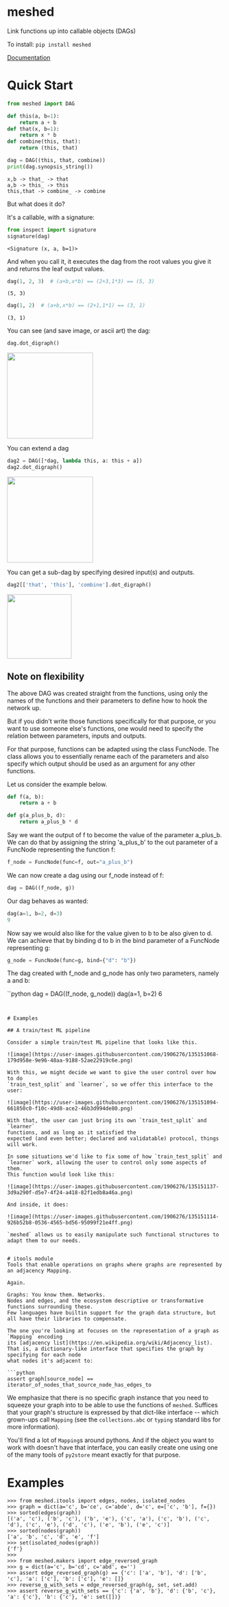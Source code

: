 # meshed

Link functions up into callable objects (DAGs)

To install: `pip install meshed`

[Documentation](https://i2mint.github.io/meshed/)


# Quick Start

```python
from meshed import DAG

def this(a, b=1):
    return a + b
def that(x, b=1):
    return x * b
def combine(this, that):
    return (this, that)

dag = DAG((this, that, combine))
print(dag.synopsis_string())
```

    x,b -> that_ -> that
    a,b -> this_ -> this
    this,that -> combine_ -> combine


But what does it do?

It's a callable, with a signature:

```python
from inspect import signature
signature(dag)
```

    <Signature (x, a, b=1)>

And when you call it, it executes the dag from the root values you give it and
returns the leaf output values.

```python
dag(1, 2, 3)  # (a+b,x*b) == (2+3,1*3) == (5, 3)
```
    (5, 3)

```python
dag(1, 2)  # (a+b,x*b) == (2+1,1*1) == (3, 1)
```
    (3, 1)


You can see (and save image, or ascii art) the dag:

```python
dag.dot_digraph()
```

<img src="https://user-images.githubusercontent.com/1906276/127779463-ae75604b-0d69-4ac4-b206-80c2c5ae582b.png" width=200>


You can extend a dag

```python
dag2 = DAG([*dag, lambda this, a: this + a])
dag2.dot_digraph()
```

<img src="https://user-images.githubusercontent.com/1906276/127779748-70b47907-e51f-4e64-bc18-9545ee07e632.png" width=200>

You can get a sub-dag by specifying desired input(s) and outputs.

```python
dag2[['that', 'this'], 'combine'].dot_digraph()
```

<img src="https://user-images.githubusercontent.com/1906276/127779781-8aac40eb-ed52-4694-b50e-4af896cc30a2.png" width=150>



## Note on flexibility

The above DAG was created straight from the functions, using only the names of the
functions and their parameters to define how to hook the network up.

But if you didn't write those functions specifically for that purpose, or you want
to use someone else's functions, one would need to specify the relation between parameters, inputs and outputs.

For that purpose, functions can be adapted using the class FuncNode. The class allows you to essentially rename each of the parameters and also specify which output should be used as an argument for any other functions.

Let us consider the example below.

```python
def f(a, b):
    return a + b

def g(a_plus_b, d):
    return a_plus_b * d
```

Say we want the output of f to become the value of the parameter a_plus_b. We can do that by assigning the string 'a_plus_b' to the out parameter of a FuncNode representing the function f:

```python
f_node = FuncNode(func=f, out="a_plus_b")
```

We can now create a dag using our f_node instead of f:

```python
dag = DAG((f_node, g))
```

Our dag behaves as wanted:

```python
dag(a=1, b=2, d=3)
9
```

Now say we would also like for the value given to b to be also given to d. We can achieve that by binding d to b in the bind parameter of a FuncNode representing g:

```python
g_node = FuncNode(func=g, bind={"d": "b"})
```

The dag created with f_node and g_node has only two parameters, namely a and b:

``python
dag = DAG((f_node, g_node))
dag(a=1, b=2)
6
```


# Examples

## A train/test ML pipeline

Consider a simple train/test ML pipeline that looks like this.

![image](https://user-images.githubusercontent.com/1906276/135151068-179d958e-9e96-48aa-9188-52ae22919c6e.png)

With this, we might decide we want to give the user control over how to do 
`train_test_split` and `learner`, so we offer this interface to the user:

![image](https://user-images.githubusercontent.com/1906276/135151094-661850c0-f10c-49d8-ace2-46b3d994de80.png)

With that, the user can just bring its own `train_test_split` and `learner` 
functions, and as long as it satisfied the 
expected (and even better; declared and validatable) protocol, things will work. 

In some situations we'd like to fix some of how `train_test_split` and 
`learner` work, allowing the user to control only some aspects of them. 
This function would look like this:

![image](https://user-images.githubusercontent.com/1906276/135151137-3d9a290f-d5e7-4f24-a418-82f1edb8a46a.png)

And inside, it does:

![image](https://user-images.githubusercontent.com/1906276/135151114-926b52b8-0536-4565-bd56-95099f21e4ff.png)

`meshed` allows us to easily manipulate such functional structures to 
adapt them to our needs.


# itools module
Tools that enable operations on graphs where graphs are represented by an adjacency Mapping.

Again. 

Graphs: You know them. Networks. 
Nodes and edges, and the ecosystem descriptive or transformative functions surrounding these.
Few languages have builtin support for the graph data structure, but all have their libraries to compensate.

The one you're looking at focuses on the representation of a graph as `Mapping` encoding 
its [adjacency list](https://en.wikipedia.org/wiki/Adjacency_list). 
That is, a dictionary-like interface that specifies the graph by specifying for each node
what nodes it's adjacent to:

```python
assert graph[source_node] == iterator_of_nodes_that_source_node_has_edges_to
```

We emphasize that there is no specific graph instance that you need to squeeze your graph into to
be able to use the functions of `meshed`. Suffices that your graph's structure is expressed by 
that dict-like interface 
-- which grown-ups call `Mapping` (see the `collections.abc` or `typing` standard libs for more information).

You'll find a lot of `Mapping`s around pythons. 
And if the object you want to work with doesn't have that interface, 
you can easily create one using one of the many tools of `py2store` meant exactly for that purpose.


# Examples

```pydocstring
>>> from meshed.itools import edges, nodes, isolated_nodes
>>> graph = dict(a='c', b='ce', c='abde', d='c', e=['c', 'b'], f={})
>>> sorted(edges(graph))
[('a', 'c'), ('b', 'c'), ('b', 'e'), ('c', 'a'), ('c', 'b'), ('c', 'd'), ('c', 'e'), ('d', 'c'), ('e', 'b'), ('e', 'c')]
>>> sorted(nodes(graph))
['a', 'b', 'c', 'd', 'e', 'f']
>>> set(isolated_nodes(graph))
{'f'}
>>>
>>> from meshed.makers import edge_reversed_graph
>>> g = dict(a='c', b='cd', c='abd', e='')
>>> assert edge_reversed_graph(g) == {'c': ['a', 'b'], 'd': ['b', 'c'], 'a': ['c'], 'b': ['c'], 'e': []}
>>> reverse_g_with_sets = edge_reversed_graph(g, set, set.add)
>>> assert reverse_g_with_sets == {'c': {'a', 'b'}, 'd': {'b', 'c'}, 'a': {'c'}, 'b': {'c'}, 'e': set([])}
```

